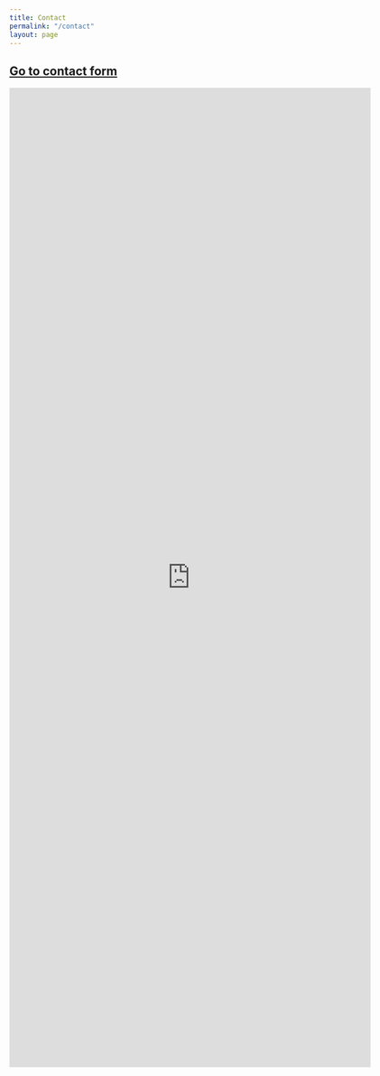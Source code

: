 ```yaml
---
title: Contact
permalink: "/contact"
layout: page
---
```


<h2 class="show-mobile-below"><a href="https://docs.google.com/forms/d/e/1FAIpQLScNOVsFxeBc1VMpl32I51OfPVwiTwZFu1DJXX9CNhIll1nNcA/viewform?usp=sf_link">Go to contact form</a></h2>
<iframe class="show-tablet-above" src="https://docs.google.com/forms/d/e/1FAIpQLScNOVsFxeBc1VMpl32I51OfPVwiTwZFu1DJXX9CNhIll1nNcA/viewform?embedded=true" width="640" height="1736" frameborder="0" marginheight="0" marginwidth="0">Loading...</iframe>
